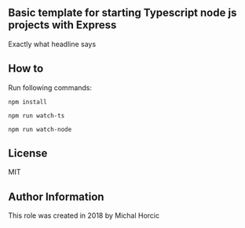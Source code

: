 ## Basic template for starting Typescript node js projects with Express

Exactly what headline says

## How to

Run following commands:
```
npm install

npm run watch-ts

npm run watch-node

```

## License

MIT

## Author Information

This role was created in 2018 by Michal Horcic